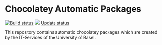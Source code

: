 # Chocolatey Automatic Packages

[![Build status](https://ci.appveyor.com/api/projects/status/uk6l6t9mtw0hbm3p/branch/master?svg=true)](https://ci.appveyor.com/project/LizenzManagement/chocolatey-internal-packages/branch/master)
[![](http://transparent-favicon.info/favicon.ico)](#)
[Update status](https://gist.github.com/96b4efbc9647eab3f4ae8eee2e90207e)

This repository contains automatic chocolatey packages which are created by the IT-Services of the University of Basel.
